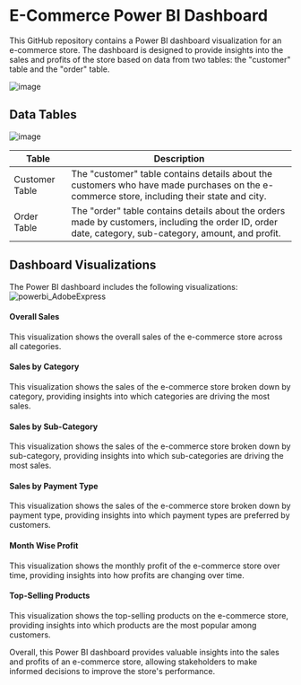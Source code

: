 # E-Commerce Power BI Dashboard
This GitHub repository contains a Power BI dashboard visualization for an e-commerce store. The dashboard is designed to provide insights into the sales and profits of the store based on data from two tables: the "customer" table and the "order" table.

![image](https://user-images.githubusercontent.com/32951163/226482010-882ac98c-9120-409e-aab6-ab5562741da9.png)

## Data Tables

![image](https://user-images.githubusercontent.com/32951163/226482239-62b83f00-7609-4954-86b7-f045c6676301.png)

| Table | Description |
|---|---|
| Customer Table | The "customer" table contains details about the customers who have made purchases on the e-commerce store, including their state and city. |
| Order Table | The "order" table contains details about the orders made by customers, including the order ID, order date, category, sub-category, amount, and profit. |


## Dashboard Visualizations
The Power BI dashboard includes the following visualizations:
![powerbi_AdobeExpress](https://user-images.githubusercontent.com/32951163/226486664-14f903fd-9793-4766-8cc3-a3a795439bc2.gif)
#### Overall Sales
This visualization shows the overall sales of the e-commerce store across all categories.

#### Sales by Category
This visualization shows the sales of the e-commerce store broken down by category, providing insights into which categories are driving the most sales.

#### Sales by Sub-Category
This visualization shows the sales of the e-commerce store broken down by sub-category, providing insights into which sub-categories are driving the most sales.

#### Sales by Payment Type
This visualization shows the sales of the e-commerce store broken down by payment type, providing insights into which payment types are preferred by customers.

#### Month Wise Profit
This visualization shows the monthly profit of the e-commerce store over time, providing insights into how profits are changing over time.

#### Top-Selling Products
This visualization shows the top-selling products on the e-commerce store, providing insights into which products are the most popular among customers.

Overall, this Power BI dashboard provides valuable insights into the sales and profits of an e-commerce store, allowing stakeholders to make informed decisions to improve the store's performance.
